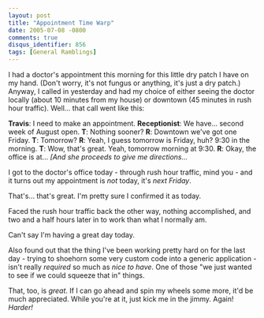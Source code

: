 ```yaml
---
layout: post
title: "Appointment Time Warp"
date: 2005-07-08 -0800
comments: true
disqus_identifier: 856
tags: [General Ramblings]
---
```

I had a doctor's appointment this morning for this little dry patch I
have on my hand. (Don't worry, it's not fungus or anything, it's just a
dry patch.) Anyway, I called in yesterday and had my choice of either
seeing the doctor locally (about 10 minutes from my house) or downtown
(45 minutes in rush hour traffic). Well... that call went like this:
 
 **Travis**: I need to make an appointment.
 **Receptionist**: We have... second week of August open.
 **T**: Nothing sooner?
 **R**: Downtown we've got one Friday.
 **T**: Tomorrow?
 **R**: Yeah, I guess tomorrow is Friday, huh? 9:30 in the morning.
 **T**: Wow, that's great. Yeah, tomorrow morning at 9:30.
 **R**: Okay, the office is at... *[And she proceeds to give me
directions...*
 
 I got to the doctor's office today - through rush hour traffic, mind
you - and it turns out my appointment is *not* today, it's *next
Friday*.
 
 That's... that's great. I'm pretty sure I confirmed it as today.
 
 Faced the rush hour traffic back the other way, nothing accomplished,
and two and a half hours later in to work than what I normally am.
 
 Can't say I'm having a great day today.
 
 Also found out that the thing I've been working pretty hard on for the
last day - trying to shoehorn some very custom code into a generic
application - isn't really *required* so much as *nice to have*. One of
those "we just wanted to see if we could squeeze that in" things.
 
 That, too, is *great*. If I can go ahead and spin my wheels some more,
it'd be much appreciated. While you're at it, just kick me in the jimmy.
Again! *Harder!*
